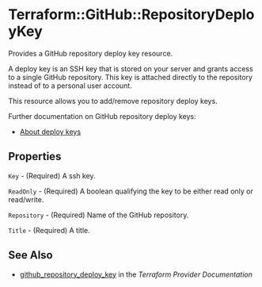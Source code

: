 # Terraform::GitHub::RepositoryDeployKey

Provides a GitHub repository deploy key resource.

A deploy key is an SSH key that is stored on your server and grants
access to a single GitHub repository. This key is attached directly to the repository instead of to a personal user
account.

This resource allows you to add/remove repository deploy keys.

Further documentation on GitHub repository deploy keys:
- [About deploy keys](https://developer.github.com/guides/managing-deploy-keys/#deploy-keys)

## Properties

`Key` - (Required) A ssh key.

`ReadOnly` - (Required) A boolean qualifying the key to be either read only or read/write.

`Repository` - (Required) Name of the GitHub repository.

`Title` - (Required) A title.


## See Also

* [github_repository_deploy_key](https://www.terraform.io/docs/providers/github/r/repository_deploy_key.html) in the _Terraform Provider Documentation_